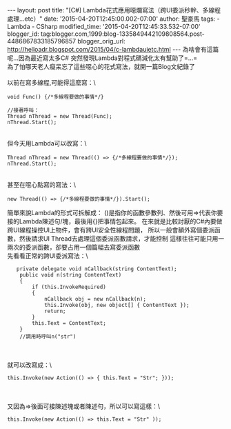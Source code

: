 \-\-- layout: post title: \"\[C\#\]
Lambda花式應用噁爛寫法（跨UI委派秒幹、多線程處理\...etc）\" date:
\'2015-04-20T12:45:00.002-07:00\' author: 聖豪馬 tags: - Lambda - CSharp
modified\_time: \'2015-04-20T12:45:33.532-07:00\' blogger\_id:
tag:blogger.com,1999:blog-1335849442109808564.post-4486867833185796857
blogger\_orig\_url:
http://helloadr.blogspot.com/2015/04/c-lambdauietc.html \-\--
為啥會有這篇呢\...因為最近寫太多C\#
突然發現Lambda對程式碼減化太有幫助了=\...=\
為了怕哪天老人癡呆忘了這些噁心的花式寫法，就開一篇Blog文紀錄了\
\
以前在寫多線程,可能得這麼寫：\

``` {.brush: .cpp;}
void Func() {/*多線程要做的事情*/}

//接著呼叫：
Thread nThread = new Thread(Func);
nThread.Start();
```

\
但今天用Lambda可以改寫：\

``` {.brush: .cpp;}
Thread nThread = new Thread(() => {/*多線程要做的事情*/});
nThread.Start();
```

\
甚至在噁心點寫的寫法：\

``` {.brush: .cpp;}
new Thread(() => {/*多線程要做的事情*/}).Start();
```

簡單來說Lambda的形式可拆解成：
()是指你的函數參數列、然後可用=\>代表你要接的Lambda陳述句/塊，最後用{}把事情包起來。
在來就是比較討厭的C\#內要做跨UI線程操控UI上物件，會有跨UI安全性線程問題，
所以一般會額外寫個委派函數，然後請求UI
Thread去處理這個委派函數請求，才能控制
這樣往往可能只用一兩次的委派函數，卻要占用一個篇幅去寫委派函數\
先看看正常的跨UI委派寫法：\

``` {.brush: .cpp;}
   private delegate void nCallback(string ContentText); 
    public void n(string ContentText)
    {
        if (this.InvokeRequired)
        {
            nCallback obj = new nCallback(n);
            this.Invoke(obj, new object[] { ContentText });
            return;
        }
        this.Text = ContentText;
    }
    //調用時呼叫n("str")
```

\
\
就可以改寫成：\

``` {.brush: .cpp;}
this.Invoke(new Action(() => { this.Text = "Str"; })); 
```

\
\
又因為=\>後面可接陳述塊或者陳述句，所以可以寫這樣：\

``` {.brush: .cpp;}
this.Invoke(new Action(() => this.Text = "Str" )); 
```
